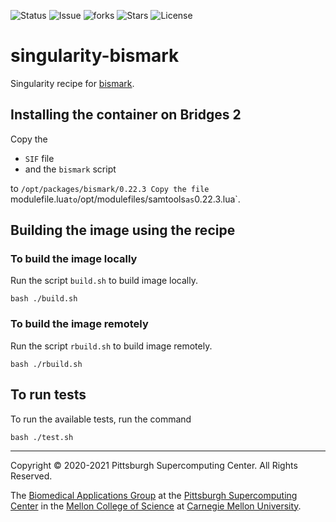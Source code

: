 ![Status](https://github.com/pscedu/singularity-bismark/actions/workflows/main.yml/badge.svg)
![Issue](https://img.shields.io/github/issues/pscedu/singularity-bismark)
![forks](https://img.shields.io/github/forks/pscedu/singularity-bismark)
![Stars](https://img.shields.io/github/stars/pscedu/singularity-bismark)
![License](https://img.shields.io/github/license/pscedu/singularity-bismark)

# singularity-bismark
Singularity recipe for [bismark](https://github.com/FelixKrueger/Bismark).

## Installing the container on Bridges 2
Copy the

* `SIF` file
* and the `bismark` script

to `/opt/packages/bismark/0.22.3
Copy the file `modulefile.lua` to `/opt/modulefiles/samtools` as `0.22.3.lua`.

## Building the image using the recipe
### To build the image locally
Run the script `build.sh` to build image locally.

```
bash ./build.sh
```

### To build the image remotely
Run the script `rbuild.sh` to build image remotely.

```
bash ./rbuild.sh
```

## To run tests
To run the available tests, run the command

```
bash ./test.sh
```

---
Copyright © 2020-2021 Pittsburgh Supercomputing Center. All Rights Reserved.

The [Biomedical Applications Group](https://www.psc.edu/biomedical-applications/) at the [Pittsburgh Supercomputing
Center](http://www.psc.edu) in the [Mellon College of Science](https://www.cmu.edu/mcs/) at [Carnegie Mellon University](http://www.cmu.edu).
